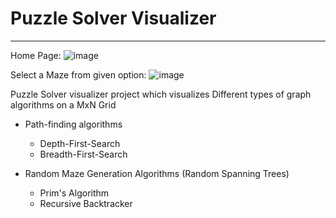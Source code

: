 # Puzzle Solver Visualizer
---
Home Page:
![image](https://user-images.githubusercontent.com/64826301/187038264-df4e85fa-2b22-4216-910b-6228419b4bb5.png)

Select a Maze from given option:
![image](https://user-images.githubusercontent.com/64826301/187038325-de918b7e-2c6d-4dbd-8203-6473b0f8a92a.png)





Puzzle Solver visualizer project which visualizes Different types of graph algorithms on a MxN Grid
- Path-finding algorithms 
    - Depth-First-Search
    - Breadth-First-Search
    
- Random Maze Generation Algorithms (Random Spanning Trees)
    - Prim's Algorithm
    - Recursive Backtracker
